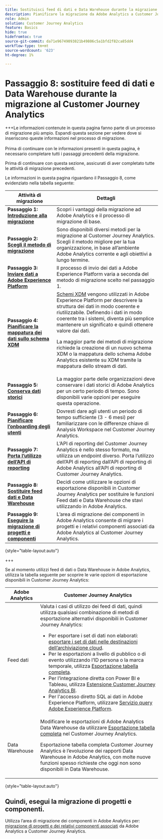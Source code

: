```yaml
---
title: Sostituisci feed di dati e Data Warehouse durante la migrazione al Customer Journey Analytics
description: Pianificare la migrazione da Adobe Analytics a Customer Journey Analytics
role: Admin
solution: Customer Journey Analytics
feature: Basics
hide: true
hidefromtoc: true
source-git-commit: da71e96749093821b49806c5a1bfd2f82ca85dd4
workflow-type: tm+mt
source-wordcount: '623'
ht-degree: 1%

---
```


# Passaggio 8: sostituire feed di dati e Data Warehouse durante la migrazione al Customer Journey Analytics

+++Le informazioni contenute in questa pagina fanno parte di un processo di migrazione più ampio. Espandi questa sezione per vedere dove si inseriscono queste informazioni nel processo di migrazione. </br></br>Prima di continuare con le informazioni presenti in questa pagina, è necessario completare tutti i passaggi precedenti della migrazione.

Prima di continuare con questa sezione, assicurati di aver completato tutte le attività di migrazione precedenti.

Le informazioni in questa pagina riguardano il Passaggio 8, come evidenziato nella tabella seguente:

| Attività di migrazione | Dettagli |
|---------|----------|
| **Passaggio 1: [Introduzione alla migrazione](/help/getting-started/cja-migration/cja-migration-getstarted.md)** | Scopri i vantaggi della migrazione ad Adobe Analytics e il processo di migrazione di base. |
| **Passaggio 2: [Scegli il metodo di migrazione](/help/getting-started/cja-migration/cja-migration-method.md)** | Sono disponibili diversi metodi per la migrazione al Customer Journey Analytics. Scegli il metodo migliore per la tua organizzazione, in base all’ambiente Adobe Analytics corrente e agli obiettivi a lungo termine. |
| **Passaggio 3: [Inviare dati a Adobe Experience Platform](/help/getting-started/cja-migration/cja-migration-send-to-platform.md)** | Il processo di invio dei dati a Adobe Experience Platform varia a seconda del metodo di migrazione scelto nel passaggio 1. |
| **Passaggio 4: [Pianificare la mappatura dei dati sullo schema XDM](/help/getting-started/cja-migration/cja-migration-xdm.md)** | [Schemi XDM](https://experienceleague.adobe.com/en/docs/experience-platform/xdm/home#xdm-schemas) vengono utilizzati in Adobe Experience Platform per descrivere la struttura dei dati in modo coerente e riutilizzabile. Definendo i dati in modo coerente tra i sistemi, diventa più semplice mantenere un significato e quindi ottenere valore dai dati.<p>La maggior parte dei metodi di migrazione richiede la creazione di un nuovo schema XDM o la mappatura dello schema Adobe Analytics esistente su XDM tramite la mappatura dello stream di dati.</p> |
| **Passaggio 5: [Conserva dati storici](/help/getting-started/cja-migration/cja-migration-historical-data.md)** | La maggior parte delle organizzazioni deve conservare i dati storici di Adobe Analytics per un certo periodo di tempo. Sono disponibili varie opzioni per eseguire questa operazione. |
| **Passaggio 6: [Pianificare l’onboarding degli utenti](/help/getting-started/cja-migration/cja-migration-onboarding.md)** | Dovresti dare agli utenti un periodo di tempo sufficiente (3 - 6 mesi) per familiarizzare con le differenze chiave di Analysis Workspace nel Customer Journey Analytics. |
| **Passaggio 7: [Porta l’utilizzo dell’API di reporting](/help/getting-started/cja-migration/cja-migration-api.md)** | L’API di reporting del Customer Journey Analytics è nello stesso formato, ma utilizza un endpoint diverso. Porta l’utilizzo dell’API di reporting dall’API di reporting di Adobe Analytics all’API di reporting di Customer Journey Analytics. |
| <span class="preview">**Passaggio 8: [Sostituire feed dati e Data Warehouse](/help/getting-started/cja-migration/cja-migration-export-options.md)**</span> | <span class="preview">Decidi come utilizzare le opzioni di esportazione disponibili in Customer Journey Analytics per sostituire le funzioni Feed dati e Data Warehouse che stavi utilizzando in Adobe Analytics.</span> |
| **Passaggio 9: [Eseguire la migrazione di progetti e componenti](/help/getting-started/cja-migration/cja-migration-projects.md)** | L’area di migrazione dei componenti in Adobe Analytics consente di migrare i progetti e i relativi componenti associati da Adobe Analytics al Customer Journey Analytics. |

{style="table-layout:auto"}

+++

Se al momento utilizzi feed di dati o Data Warehouse in Adobe Analytics, utilizza la tabella seguente per scoprire le varie opzioni di esportazione disponibili in Customer Journey Analytics:

| Adobe Analytics | Customer Journey Analytics |
|---------|----------|
| Feed dati | Valuta i casi di utilizzo dei feed di dati, quindi utilizza qualsiasi combinazione di metodi di esportazione alternativi disponibili in Customer Journey Analytics: <ul><li>Per esportare i set di dati non elaborati: [esportare i set di dati nelle destinazioni dell’archiviazione cloud](https://experienceleague.adobe.com/en/docs/experience-platform/destinations/ui/activate/export-datasets).&#x200B;</li><li>Per le esportazioni a livello di pubblico o di evento utilizzando l’ID persona o la marca temporale, utilizza [Esportazione tabella completa](/help/analysis-workspace/export/export-cloud.md).&#x200B;</li><li>Per l’integrazione diretta con Power BI e Tableau, utilizza [Estensione Customer Journey Analytics BI](https://experienceleague.adobe.com/en/docs/analytics-platform/using/cja-dataviews/bi-extension).&#x200B;</li><li>Per l&#39;accesso diretto SQL ai dati in Adobe Experience Platform, utilizzare [Servizio query Adobe Experience Platform](https://experienceleague.adobe.com/en/docs/experience-platform/query/home).</li></ul> |
| Data Warehouse | Modificare le esportazioni di Adobe Analytics Data Warehouse da utilizzare [Esportazione tabella completa](/help/analysis-workspace/export/export-cloud.md) nel Customer Journey Analytics.<p>Esportazione tabella completa Customer Journey Analytics è l’evoluzione dei rapporti Data Warehouse in Adobe Analytics, con molte nuove funzioni spesso richieste che oggi non sono disponibili in Data Warehouse.</p> |

{style="table-layout:auto"}

## Quindi, esegui la migrazione di progetti e componenti.

Utilizza l’area di migrazione dei componenti in Adobe Analytics per: [migrazione di progetti e dei relativi componenti associati](/help/getting-started/cja-migration/cja-migration-projects.md) da Adobe Analytics a Customer Journey Analytics.
